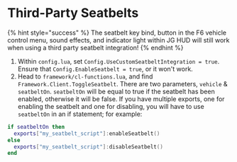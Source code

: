 # Third-Party Seatbelts

{% hint style="success" %}
The seatbelt key bind, button in the F6 vehicle control menu, sound effects, and indicator light within JG HUD will still work when using a third party seatbelt integration!
{% endhint %}

1. Within `config.lua`, set `Config.UseCustomSeatbeltIntegration = true`. Ensure that `Config.EnableSeatbelt = true`, or it won't work.&#x20;
2. Head to `framework/cl-functions.lua`, and find `Framework.Client.ToggleSeatbelt`. There are two parameters, `vehicle` & `seatbeltOn`. `seatbeltOn` will be equal to true if the seatbelt has been enabled, otherwise it will be false. If you have multiple exports, one for enabling the seatbelt and one for disabling, you will have to use `seatbeltOn` in an if statement; for example:

```lua
if seatbeltOn then
  exports["my_seatbelt_script"]:enableSeatbelt()
else
  exports["my_seatbelt_script"]:disableSeatbelt()
end
```
